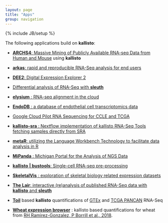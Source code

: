 ```yaml
---
layout: page
title: "Apps"
group: navigation
---
```


{% include JB/setup %}

The following applications build on __kallisto__:


- [__ARCHS4__: Massive Mining of Publicly Available RNA-seq Data from Human and Mouse](http://amp.pharm.mssm.edu/archs4/) using __kallisto__

- [__arkas__: rapid and reproducible RNA-Seq analysis for end users](https://github.com/Al3n70rn/arkas)

- [__DEE2__: Digital Expression Explorer 2](http://dee2.io/) 

- [Differential analysis of RNA-Seq with __sleuth__](http://pachterlab.github.io/sleuth)

- [__elysium__ : RNA-seq alignment in the cloud](https://github.com/maayanlab/elysium)
  
- [__EndoDB__ : a database of endothelial cell transcriptomics data](https://endotheliomics.shinyapps.io/endodb/)

- [Google Cloud Pilot RNA Sequencing for CCLE and TCGA](https://osf.io/gqrz9/)

- [__kallisto-sra__ : Nextflow implementation of kallisto RNA-Seq Tools fetching samples directly from SRA](https://github.com/lifebit-ai/kallisto-sra)

- [__metaR__: utilizing the Language Workbench Technology to facilitate data analysis in R](http://campagnelab.org/metar-1-8-0-released/)

- [__MiPanda__ : Michigan Portal for the Analysis of NGS Data](http://www.mipanda.org/)

- [__kallisto | bustools__: Single-cell RNA-seq pre-processing](https://pachterlab.github.io/kallistobustools/)

- [__SkeletalVis__ : exploration of skeletal biology related expression datasets](http://phenome.manchester.ac.uk/)

- [__The Lair__: interactive (re)analysis of published RNA-Seq data with __kallisto__ and __sleuth__](http://pachterlab.github.io/lair)

- [__Toil__](https://github.com/BD2KGenomics/toil) based __kallisto__ quantifications of [GTEx](https://genome-cancer.soe.ucsc.edu/proj/site/xena/datapages/?dataset=gtex_Kallisto_est_counts&host=https://toil.xenahubs.net) and [TCGA PANCAN](https://genome-cancer.soe.ucsc.edu/proj/site/xena/datapages/?dataset=tcga_Kallisto_est_counts&host=https://toil.xenahubs.net) RNA-Seq

- [__Wheat expression browser__](http://wheat-expression.com/) : kallisto based quantifications for wheat from [RH Ramirez-Gonzalez, P Borrill et al., 2018](http://dx.doi.org/10.1126/science.aar6089).